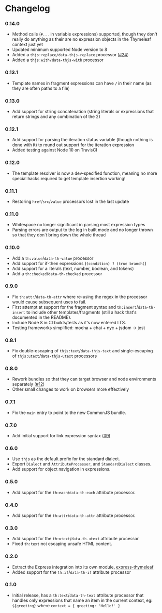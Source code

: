 
Changelog
=========

### 0.14.0
 - Method calls (`#...` in variable expressions) supported, though they don't
   really do anything as their are no expression objects in the Thymeleaf
   context just yet
 - Updated minimum supported Node version to 8
 - Added a `thjs:replace/data-thjs-replace` processor
   ([#24](https://github.com/ultraq/thymeleafjs/issues/24))
 - Added a `thjs:with/data-thjs-with` processor

### 0.13.1
 - Template names in fragment expressions can have `/` in their name (as they
   are often paths to a file)

### 0.13.0
 - Add support for string concatenation (string literals or expressions that
   return strings and any combination of the 2)

### 0.12.1
 - Add support for parsing the iteration status variable (though nothing is done
   with it) to round out support for the iteration expression
 - Added testing against Node 10 on TravisCI

### 0.12.0
 - The template resolver is now a dev-specified function, meaning no more
   special hacks required to get template insertion working!

### 0.11.1
 - Restoring `href`/`src`/`value` processors lost in the last update

### 0.11.0
 - Whitespace no longer significant in parsing most expression types
 - Parsing errors are output to the log in built mode and no longer thrown so
   that they don't bring down the whole thread

### 0.10.0
 - Add a `th:value`/`data-th-value` processor
 - Add support for if-then expressions (`(condition) ? (true branch)`)
 - Add support for a literals (text, number, boolean, and tokens)
 - Add a `th:checked`/`data-th-checked` processor

### 0.9.0
 - Fix `th:attr`/`data-th-attr` where re-using the regex in the processor would
   cause subsequent uses to fail.
 - First attempt at support for the fragment syntax and `th:insert`/`data-th-insert`
   to include other templates/fragments (still a hack that's documented in the
   README).
 - Include Node 8 in CI builds/tests as it's now entered LTS.
 - Testing frameworks simplified: mocha + chai + nyc + jsdom -> jest

### 0.8.1
 - Fix double-escaping of `thjs:text`/`data-thjs-text` and single-escaping of
   `thjs:utext`/`data-thjs-utext` processors

### 0.8.0
 - Rework bundles so that they can target browser and node environments
   separately
   ([#12](https://github.com/ultraq/thymeleaf-js/issues/12))
 - Other small changes to work on browsers more effectively

### 0.7.1
 - Fix the `main` entry to point to the new CommonJS bundle.

### 0.7.0
 - Add initial support for link expression syntax
   ([#9](https://github.com/ultraq/thymeleaf-js/issues/9))

### 0.6.0
 - Use `thjs` as the default prefix for the standard dialect.
 - Export `Dialect` and `AttributeProcessor`, and `StandardDialect` classes.
 - Add support for object navigation in expressions.

### 0.5.0
 - Add support for the `th:each`/`data-th-each` attribute processor.

### 0.4.0
 - Add support for the `th:attr`/`data-th-attr` attribute processor.

### 0.3.0
 - Add support for the `th:utext`/`data-th-utext` attribute processor
 - Fixed `th:text` not escaping unsafe HTML content.

### 0.2.0
 - Extract the Express integration into its own module,
   [express-thymeleaf](https://github.com/ultraq/express-thymeleaf)
 - Added support for the `th:if`/`data-th-if` attribute processor

### 0.1.0
 - Initial release, has a `th:text`/`data-th-text` attribute processor that
   handles only expressions that name an item in the current context, eg:
   `${greeting}` where `context = { greeting: 'Hello!' }`
